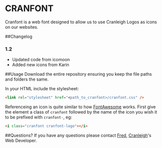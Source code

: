 # CRANFONT
Cranfont is a web font designed to allow us to use Cranleigh Logos as icons on our websites.

##Changelog
### 1.2
* Updated code from icomoon
* Added new icons from Karin

##Usage
Download the entire repository ensuring you keep the file paths and folders the same. 

In your HTML include the stylesheet: 
```html
<link rel="stylesheet" href="<path_to_cranfont>/cranfont.css" />
```

Referenceing an icon is quite similar to how <a href="http://fontawesome.io">FontAwesome</a> works. First give the element a class of ```cranfont``` followed by the name of the icon you wish it to be prefixed with ```cranfont-```, eg:
```html
<i class="cranfont cranfont-logo"></i>
```

##Questions? 
If you have any questions please contact <a href="http://twitter.com/fredbradley">Fred</a>, <a href="http://www.cranleigh.org">Cranleigh</a>'s Web Developer.



